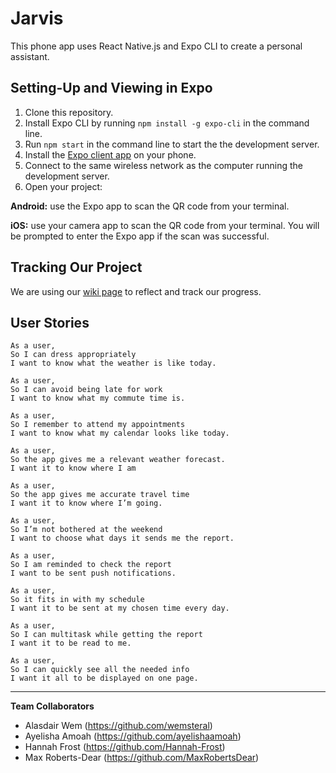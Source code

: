 # Jarvis #

  This phone app uses React Native.js and Expo CLI to create a personal assistant.

## Setting-Up and Viewing in Expo
1. Clone this repository.
2. Install Expo CLI by running `npm install -g expo-cli` in the command line.
3. Run `npm start` in the command line to start the the development server.
4. Install the [Expo client app](https://expo.io/) on your phone.
5. Connect to the same wireless network as the computer running the development server.
6. Open your project:

**Android:** use the Expo app to scan the QR code from your terminal.

**iOS:** use your camera app to scan the QR code from your terminal. You will be prompted to enter the Expo app if the scan was successful.

## Tracking Our Project

  We are using our [wiki page](https://github.com/Hannah-Frost/Jarvis-App/wiki) to reflect and track our progress.

## User Stories
```
As a user,
So I can dress appropriately
I want to know what the weather is like today.
```
```
As a user,
So I can avoid being late for work
I want to know what my commute time is.
```
```
As a user,
So I remember to attend my appointments
I want to know what my calendar looks like today.
```
```
As a user,
So the app gives me a relevant weather forecast.
I want it to know where I am
```
```
As a user,
So the app gives me accurate travel time
I want it to know where I’m going.
```
```
As a user,
So I’m not bothered at the weekend
I want to choose what days it sends me the report.
```
```
As a user,
So I am reminded to check the report
I want to be sent push notifications.
```
```
As a user,
So it fits in with my schedule
I want it to be sent at my chosen time every day.
```
```
As a user,
So I can multitask while getting the report
I want it to be read to me.
```
```
As a user,
So I can quickly see all the needed info
I want it all to be displayed on one page.
```

---
**Team Collaborators**

* Alasdair Wem (https://github.com/wemsteral)
* Ayelisha Amoah (https://github.com/ayelishaamoah)
* Hannah Frost (https://github.com/Hannah-Frost)
* Max Roberts-Dear (https://github.com/MaxRobertsDear)
